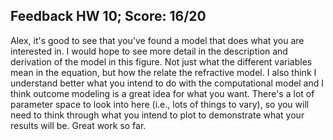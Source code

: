 ## Feedback HW 10; Score: 16/20

Alex, it's good to see that you've found a model that does what you are interested in. I would hope to see more detail in the description and derivation of the model in this figure. Not just what the different variables mean in the equation, but how the relate the refractive model. I also think I understand better what you intend to do with the computational model and I think outcome modeling is a great idea for what you want. There's a lot of parameter space to look into here (i.e., lots of things to vary), so you will need to think through what you intend to plot to demonstrate what your results will be. Great work so far.
